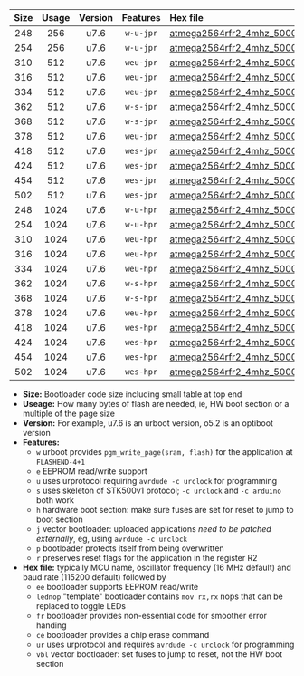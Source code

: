 |Size|Usage|Version|Features|Hex file|
|:-:|:-:|:-:|:-:|:--|
|248|256|u7.6|`w-u-jpr`|[atmega2564rfr2_4mhz_500000bps_ur_vbl.hex](https://raw.githubusercontent.com/stefanrueger/urboot/main//atmega2564rfr2_4mhz_500000bps_ur_vbl.hex)|
|254|256|u7.6|`w-u-jpr`|[atmega2564rfr2_4mhz_500000bps_lednop_ur_vbl.hex](https://raw.githubusercontent.com/stefanrueger/urboot/main//atmega2564rfr2_4mhz_500000bps_lednop_ur_vbl.hex)|
|310|512|u7.6|`weu-jpr`|[atmega2564rfr2_4mhz_500000bps_ee_ur_vbl.hex](https://raw.githubusercontent.com/stefanrueger/urboot/main//atmega2564rfr2_4mhz_500000bps_ee_ur_vbl.hex)|
|316|512|u7.6|`weu-jpr`|[atmega2564rfr2_4mhz_500000bps_ee_lednop_ur_vbl.hex](https://raw.githubusercontent.com/stefanrueger/urboot/main//atmega2564rfr2_4mhz_500000bps_ee_lednop_ur_vbl.hex)|
|334|512|u7.6|`weu-jpr`|[atmega2564rfr2_4mhz_500000bps_ee_lednop_fr_ur_vbl.hex](https://raw.githubusercontent.com/stefanrueger/urboot/main//atmega2564rfr2_4mhz_500000bps_ee_lednop_fr_ur_vbl.hex)|
|362|512|u7.6|`w-s-jpr`|[atmega2564rfr2_4mhz_500000bps_vbl.hex](https://raw.githubusercontent.com/stefanrueger/urboot/main//atmega2564rfr2_4mhz_500000bps_vbl.hex)|
|368|512|u7.6|`w-s-jpr`|[atmega2564rfr2_4mhz_500000bps_lednop_vbl.hex](https://raw.githubusercontent.com/stefanrueger/urboot/main//atmega2564rfr2_4mhz_500000bps_lednop_vbl.hex)|
|378|512|u7.6|`weu-jpr`|[atmega2564rfr2_4mhz_500000bps_ee_lednop_fr_ce_ur_vbl.hex](https://raw.githubusercontent.com/stefanrueger/urboot/main//atmega2564rfr2_4mhz_500000bps_ee_lednop_fr_ce_ur_vbl.hex)|
|418|512|u7.6|`wes-jpr`|[atmega2564rfr2_4mhz_500000bps_ee_vbl.hex](https://raw.githubusercontent.com/stefanrueger/urboot/main//atmega2564rfr2_4mhz_500000bps_ee_vbl.hex)|
|424|512|u7.6|`wes-jpr`|[atmega2564rfr2_4mhz_500000bps_ee_lednop_vbl.hex](https://raw.githubusercontent.com/stefanrueger/urboot/main//atmega2564rfr2_4mhz_500000bps_ee_lednop_vbl.hex)|
|454|512|u7.6|`wes-jpr`|[atmega2564rfr2_4mhz_500000bps_ee_lednop_fr_vbl.hex](https://raw.githubusercontent.com/stefanrueger/urboot/main//atmega2564rfr2_4mhz_500000bps_ee_lednop_fr_vbl.hex)|
|502|512|u7.6|`wes-jpr`|[atmega2564rfr2_4mhz_500000bps_ee_lednop_fr_ce_vbl.hex](https://raw.githubusercontent.com/stefanrueger/urboot/main//atmega2564rfr2_4mhz_500000bps_ee_lednop_fr_ce_vbl.hex)|
|248|1024|u7.6|`w-u-hpr`|[atmega2564rfr2_4mhz_500000bps_ur.hex](https://raw.githubusercontent.com/stefanrueger/urboot/main//atmega2564rfr2_4mhz_500000bps_ur.hex)|
|254|1024|u7.6|`w-u-hpr`|[atmega2564rfr2_4mhz_500000bps_lednop_ur.hex](https://raw.githubusercontent.com/stefanrueger/urboot/main//atmega2564rfr2_4mhz_500000bps_lednop_ur.hex)|
|310|1024|u7.6|`weu-hpr`|[atmega2564rfr2_4mhz_500000bps_ee_ur.hex](https://raw.githubusercontent.com/stefanrueger/urboot/main//atmega2564rfr2_4mhz_500000bps_ee_ur.hex)|
|316|1024|u7.6|`weu-hpr`|[atmega2564rfr2_4mhz_500000bps_ee_lednop_ur.hex](https://raw.githubusercontent.com/stefanrueger/urboot/main//atmega2564rfr2_4mhz_500000bps_ee_lednop_ur.hex)|
|334|1024|u7.6|`weu-hpr`|[atmega2564rfr2_4mhz_500000bps_ee_lednop_fr_ur.hex](https://raw.githubusercontent.com/stefanrueger/urboot/main//atmega2564rfr2_4mhz_500000bps_ee_lednop_fr_ur.hex)|
|362|1024|u7.6|`w-s-hpr`|[atmega2564rfr2_4mhz_500000bps.hex](https://raw.githubusercontent.com/stefanrueger/urboot/main//atmega2564rfr2_4mhz_500000bps.hex)|
|368|1024|u7.6|`w-s-hpr`|[atmega2564rfr2_4mhz_500000bps_lednop.hex](https://raw.githubusercontent.com/stefanrueger/urboot/main//atmega2564rfr2_4mhz_500000bps_lednop.hex)|
|378|1024|u7.6|`weu-hpr`|[atmega2564rfr2_4mhz_500000bps_ee_lednop_fr_ce_ur.hex](https://raw.githubusercontent.com/stefanrueger/urboot/main//atmega2564rfr2_4mhz_500000bps_ee_lednop_fr_ce_ur.hex)|
|418|1024|u7.6|`wes-hpr`|[atmega2564rfr2_4mhz_500000bps_ee.hex](https://raw.githubusercontent.com/stefanrueger/urboot/main//atmega2564rfr2_4mhz_500000bps_ee.hex)|
|424|1024|u7.6|`wes-hpr`|[atmega2564rfr2_4mhz_500000bps_ee_lednop.hex](https://raw.githubusercontent.com/stefanrueger/urboot/main//atmega2564rfr2_4mhz_500000bps_ee_lednop.hex)|
|454|1024|u7.6|`wes-hpr`|[atmega2564rfr2_4mhz_500000bps_ee_lednop_fr.hex](https://raw.githubusercontent.com/stefanrueger/urboot/main//atmega2564rfr2_4mhz_500000bps_ee_lednop_fr.hex)|
|502|1024|u7.6|`wes-hpr`|[atmega2564rfr2_4mhz_500000bps_ee_lednop_fr_ce.hex](https://raw.githubusercontent.com/stefanrueger/urboot/main//atmega2564rfr2_4mhz_500000bps_ee_lednop_fr_ce.hex)|

- **Size:** Bootloader code size including small table at top end
- **Useage:** How many bytes of flash are needed, ie, HW boot section or a multiple of the page size
- **Version:** For example, u7.6 is an urboot version, o5.2 is an optiboot version
- **Features:**
  + `w` urboot provides `pgm_write_page(sram, flash)` for the application at `FLASHEND-4+1`
  + `e` EEPROM read/write support
  + `u` uses urprotocol requiring `avrdude -c urclock` for programming
  + `s` uses skeleton of STK500v1 protocol; `-c urclock` and `-c arduino` both work
  + `h` hardware boot section: make sure fuses are set for reset to jump to boot section
  + `j` vector bootloader: uploaded applications *need to be patched externally*, eg, using `avrdude -c urclock`
  + `p` bootloader protects itself from being overwritten
  + `r` preserves reset flags for the application in the register R2
- **Hex file:** typically MCU name, oscillator frequency (16 MHz default) and baud rate (115200 default) followed by
  + `ee` bootloader supports EEPROM read/write
  + `lednop` "template" bootloader contains `mov rx,rx` nops that can be replaced to toggle LEDs
  + `fr` bootloader provides non-essential code for smoother error handing
  + `ce` bootloader provides a chip erase command
  + `ur` uses urprotocol and requires `avrdude -c urclock` for programming
  + `vbl` vector bootloader: set fuses to jump to reset, not the HW boot section
